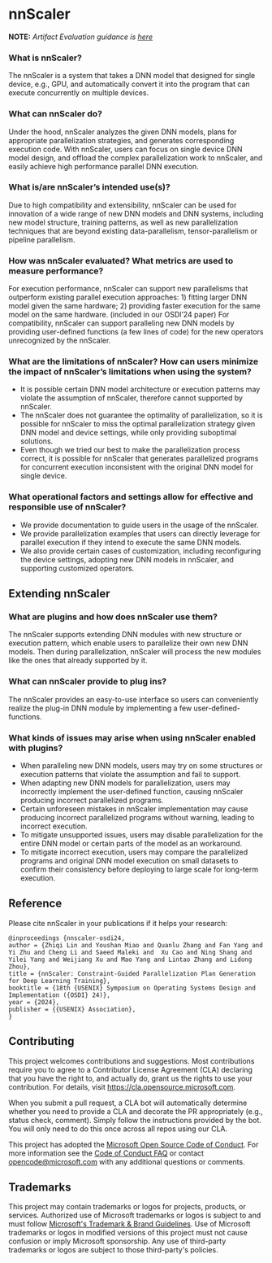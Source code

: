 # nnScaler

**NOTE:** *Artifact Evaluation guidance is [here](./AE.md)*


### What is nnScaler?
The nnScaler is a system that takes a DNN model that designed for single device, e.g., GPU, and automatically convert it into the program that can execute concurrently on multiple devices. 

###	What can nnScaler do? 
Under the hood, nnScaler analyzes the given DNN models, plans for appropriate parallelization strategies, and generates corresponding execution code. With nnScaler, users can focus on single device DNN model design, and offload the complex parallelization work to nnScaler, and easily achieve high performance parallel DNN execution.
###	What is/are nnScaler’s intended use(s)?
Due to high compatibility and extensibility, nnScaler can be used for innovation of a wide range of new DNN models and DNN systems, including new model structure, training patterns, as well as new parallelization techniques that are beyond existing data-parallelism, tensor-parallelism or pipeline parallelism.
###	How was nnScaler evaluated? What metrics are used to measure performance?
For execution performance, nnScaler can support new parallelisms that outperform existing parallel execution approaches: 1) fitting larger DNN model given the same hardware; 2) providing faster execution for the same model on the same hardware. (included in our OSDI’24 paper)
For compatibility, nnScaler can support paralleling new DNN models by providing user-defined functions (a few lines of code) for the new operators unrecognized by the nnScaler.
###	What are the limitations of nnScaler? How can users minimize the impact of nnScaler’s limitations when using the system?
- It is possible certain DNN model architecture or execution patterns may violate the assumption of nnScaler, therefore cannot supported by nnScaler.
- The nnScaler does not guarantee the optimality of parallelization, so it is possible for nnScaler to miss the optimal parallelization strategy given DNN model and device settings, while only providing suboptimal solutions.
-	Even though we tried our best to make the parallelization process correct, it is possible for nnScaler that generates parallelized programs for concurrent execution inconsistent with the original DNN model for single device.
###	What operational factors and settings allow for effective and responsible use of nnScaler?
-	We provide documentation to guide users in the usage of the nnScaler.
-	We provide parallelization examples that users can directly leverage for parallel execution if they intend to execute the same DNN models.
-	We also provide certain cases of customization, including reconfiguring the device settings, adopting new DNN models in nnScaler, and supporting customized operators.

## Extending nnScaler

###	What are plugins and how does nnScaler use them?  
The nnScaler supports extending DNN modules with new structure or execution pattern, which enable users to parallelize their own new DNN models. Then during parallelization, nnScaler will process the new modules like the ones that already supported by it.
###	What can nnScaler provide to plug ins? 
The nnScaler provides an easy-to-use interface so users can conveniently realize the plug-in DNN module by implementing a few user-defined-functions. 
###	What kinds of issues may arise when using nnScaler enabled with plugins?  
-	When paralleling new DNN models, users may try on some structures or execution patterns that violate the assumption and fail to support.
-	When adapting new DNN models for parallelization, users may incorrectly implement the user-defined function, causing nnScaler producing incorrect parallelized programs.
-	Certain unforeseen mistakes in nnScaler implementation may cause producing incorrect parallelized programs without warning, leading to incorrect execution.
-	To mitigate unsupported issues, users may disable parallelization for the entire DNN model or certain parts of the model as an workaround.
-	To mitigate incorrect execution, users may compare the parallelized programs and original DNN model execution on small datasets to confirm their consistency before deploying to large scale for long-term execution.

## Reference

Please cite nnScaler in your publications if it helps your research:

```
@inproceedings {nnscaler-osdi24,
author = {Zhiqi Lin and Youshan Miao and Quanlu Zhang and Fan Yang and Yi Zhu and Cheng Li and Saeed Maleki and  Xu Cao and Ning Shang and Yilei Yang and Weijiang Xu and Mao Yang and Lintao Zhang and Lidong Zhou},
title = {nnScaler: Constraint-Guided Parallelization Plan Generation for Deep Learning Training},
booktitle = {18th {USENIX} Symposium on Operating Systems Design and Implementation ({OSDI} 24)},
year = {2024},
publisher = {{USENIX} Association},
}
```

## Contributing

This project welcomes contributions and suggestions.  Most contributions require you to agree to a
Contributor License Agreement (CLA) declaring that you have the right to, and actually do, grant us
the rights to use your contribution. For details, visit https://cla.opensource.microsoft.com.

When you submit a pull request, a CLA bot will automatically determine whether you need to provide
a CLA and decorate the PR appropriately (e.g., status check, comment). Simply follow the instructions
provided by the bot. You will only need to do this once across all repos using our CLA.

This project has adopted the [Microsoft Open Source Code of Conduct](https://opensource.microsoft.com/codeofconduct/).
For more information see the [Code of Conduct FAQ](https://opensource.microsoft.com/codeofconduct/faq/) or
contact [opencode@microsoft.com](mailto:opencode@microsoft.com) with any additional questions or comments.

## Trademarks

This project may contain trademarks or logos for projects, products, or services. Authorized use of Microsoft 
trademarks or logos is subject to and must follow 
[Microsoft's Trademark & Brand Guidelines](https://www.microsoft.com/en-us/legal/intellectualproperty/trademarks/usage/general).
Use of Microsoft trademarks or logos in modified versions of this project must not cause confusion or imply Microsoft sponsorship.
Any use of third-party trademarks or logos are subject to those third-party's policies.
